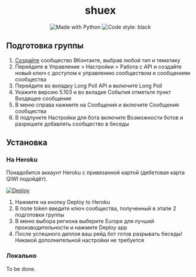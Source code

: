 <h1 align="center">shuex</h1>
<p align="center">
    <img alt="Made with Python" src="https://img.shields.io/badge/Made%20with-Python-%23FFD242?logo=python&logoColor=white"></img>
    <img alt="Code style: black" src="https://img.shields.io/badge/code%20style-black-000000.svg"></img>
</p>

## Подготовка группы
1. [Создайте](https://vk.com/groups?w=groups_create) сообщество ВКонтакте, выбрав любой тип и тематику
2. Перейдите в Управление > Настройки > Работа с API и создайте новый ключ с доступом к управлению сообществом и сообщениям сообщества
3. Перейдите во вкладку Long Poll API и включите Long Poll
4. Укажите версию 5.103 и во вкладке События отметьте пункт Входящее сообщение
5. В меню справа нажмите на Сообщения и включите Сообщения сообщества
6. В подпункте Настройки для бота включите Возможности ботов и разрешите добавлять сообщество в беседы

## Установка
### На Heroku
Понадобится аккаунт Heroku с привязанной картой (дебетовая карта QIWI подойдёт).

[![Deploy](https://www.herokucdn.com/deploy/button.svg)](https://heroku.com/deploy?template=https://github.com/shueteam/shuex)

1. Нажмите на кнопку Deploy to Heroku
2. В поле token введите ключ сообщества, полученный в этапе 2 подготовки группы
3. В меню выбора региона выберите Europe для лучшей производительности и нажмите Deploy app
4. После успешного деплоя ваш рейд бот готов разрывать беседы! Никакой дополнительной настройки не требуется

### Локально
To be done.
